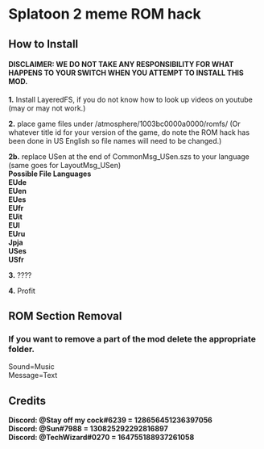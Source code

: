 # Splatoon 2 meme ROM hack
## How to Install
#### DISCLAIMER: WE DO NOT TAKE ANY RESPONSIBILITY FOR WHAT HAPPENS TO YOUR SWITCH WHEN YOU ATTEMPT TO INSTALL THIS MOD.

**1.** Install LayeredFS, if you do not know how to look up videos on youtube (may or may not work.)

**2.** place game files under /atmosphere/1003bc0000a0000/romfs/ (Or whatever title id for your version of the game, do note the ROM hack has been done in US English so file names will need to be changed.)

**2b.** replace USen at the end of CommonMsg_USen.szs to your language (same goes for LayoutMsg_USen)<br>
**Possible File Languages**<br>
**EUde<br>**
**EUen<br>**
**EUes<br>**
**EUfr<br>**
**EUit<br>**
**EUl<br>**
**EUru<br>**
**Jpja<br>**
**USes<br>**
**USfr<br>**

**3.** ????

**4.** Profit
 


## ROM Section Removal
### If you want to remove a part of the mod delete the appropriate folder.

Sound=Music<br>
Message=Text

## Credits

**Discord: @Stay off my cock#6239  = 128656451236397056**<br>
**Discord: @Sun#7988  = 130825292292816897**<br>
**Discord: @TechWizard#0270 = 164755188937261058**<br>
